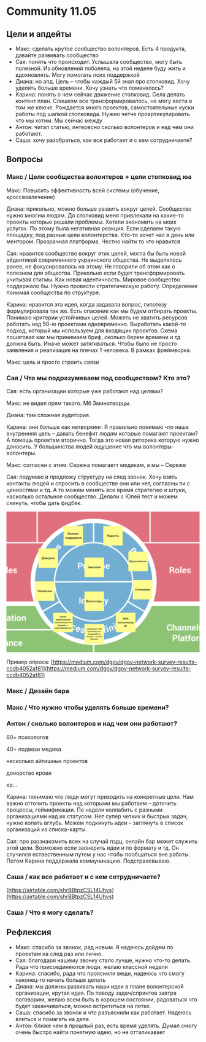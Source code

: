 # Community 11.05

## Цели и апдейты

* Макс: сделать крутое сообщество волонтеров. Есть 4 продукта, давайте развивать сообщество
* Сая: понять что происходит. Услышала сообщество, могу быть полезной. Из обновлений поболела, на этой неделе буду жить и вдохновлять. Могу помогать псих поддержкой
* Диана: но апд. Цель – чтобы каждый 5й знал про стопковид. Хочу уделять больше времени. Хочу узнать что поменялось?
* Карина: понять о чем сейчас движение стопковид. Села делать контент план. Слишком все трансформировалось, не могу вести в том же ключе. Рождается много проектов, самостоятельные куски работы под шапкой стопковида. Нужно четче проартикулировать что мы хотим. Мы сейчас между
* Антон: читал статью, интересно сколько волонтеров и над чем они работают.
* Саша: хочу разобраться, как все работает и с кем сотрудничаете?

## Вопросы

### Макс / Цели сообщества волонтеров + цели стопковид юа

Макс: Повысить эффективность всей системы \(обучение, кроссвовлечение\)

Диана: прикольно, можно больше развить вокруг целей. Сообщество нужно многим людям. До стопковид меня привлекали на какие-то проекты которые решали проблемы. Хотели экономить на моих услугах. По этому была негативная реакция. Если сделаем такую площадку, под разные цели волонтерства. Кто-то хочет час в день или ментором. Прозрачная платформа. Честно найти то что нравится

Сая: нравится сообщество вокруг этих целей, могла бы быть новой айдентикой современного украинского общества. Не выделялось ранее, не фокусировалось на этому. Не говорили об этом как о полезном для общества. Прикольно если будет трансформировать учитывая стигмы. Как новая идентичность. Мировое сообщество поддержало бы. Нужно провести стратегическую работу. Определение понимая сообщества по структуре.

Карина: нравится эта идея, когда задавала вопрос, гипотезу формулировала так же. Есть опасение как мы будем отбирать проекты. Понимаю критерии устойчивых целей. Можеть не хватить ресурсов работать над 50-ю проектами одновременно. Выработать какой-то подход, который мы используем для входящих проектов. Схема пошаговая как мы принимаем бриф, сколько берем времени и тд должна быть. Иначе может затягиваться. Чтобы было не просто заявления и реализация на плечах 1 человека. В рамках фреймворка.

Макс: цель и просто строить связи

### Сая / Что мы подразумеваем под сообществом? Кто это?

Сая: есть организации которые уже работают над целями?

Макс: не видел прям такого. Мб Зминотворцы.

Диана: там сложная аудитория. 

Карина: они больше как нетворкинг. Я правильно понимаю что наша внутренняя цель – давать бенефит людям которые помагают проектам? А помощь проектам вторично. Тогда это новая риторика которую нужно доносить. У большинства людей ощущение что мы волонтеры-волонтеры.

Макс: согласен с этим. Сережа помагаетт медикам, а мы – Сереже

Сая: подумаю и предложу структуру на след звонок. Хочу взять контакты людей и спросить в сообществе они или нет, согласны ли с ценностями и тд. А то можем менять все время стратегию и штуки, насколько остальное сообщество. Делали с Юлей тест и можем скинуть, чтобы дать фидбек.

![](../../../.gitbook/assets/image%20%2898%29.png)

Пример опроса: [https://medium.com/dgov/dgov-network-survey-results-ccdb4052af81](https://medium.com/dgov/dgov-network-survey-results-ccdb4052af81)

### Макс / Дизайн бара

### Макс / Что нужно чтобы уделять больше времени?

### Антон / сколько волонтеров и над чем они работают?

60+ психологов

40+ подвези медика

несколько айтишных проектов

донорство крови

хр...

Карина: понимаю что люди могут приходить на конкретные цели. Нам важно отточить проекты над которыми мы работаем – доточить процессы, геймификации. По недели коллабить с разными организациями над их статусом. Нет супер четких и быстрых задач, нужно копать вглубь. Можем подкинуть идеи – заглянуть в список организаций из списка-карты.

Сая: про раззнакомить всех на случай пздц, онлайн бар может служить этой цели. Возможно если заонерить идеи и по формату и тд. Он случился ествественным путем у нас чтобы пообщаться вне работы. Потом Карина поддержала коммуникацию. Подстраховываю.

### Саша / как все работает и с кем сотрудничаете?

[https://airtable.com/shrBBtpzCSL14Uhvs](https://airtable.com/shrBBtpzCSL14Uhvs)

### Саша / Что я могу сделать?

## Рефлексия

* Макс: спасибо за звонок, рад новым. Я надеюсь дойдем по проектам на след раз или лично.
* Сая: благодаря нашему звонку стало лучше, нужно что-то делать. Рада что присоединяются люди, желаю классной недели
* Карина: спасибо, рада что прояснили вещи, надеюсь что смогу наконец-то начать больше делать
* Диана: мы должны развивать наши идеи в плане волонтерской организации, крутая идея. По поводу задач/спринтов завтра поговорим, желаю всем быть в хорошем состоянии, радоваться что будет заканчиваться, можно встретиться на летке. 
* Саша: спасибо за звонок и что разъяснили как работает. Надеюсь влиться и помагать на деле.
* Антон: ближе чем в прошлый раз, есть время уделять. Думал смогу очень быстро найти понятную идею, но не отталикавает

